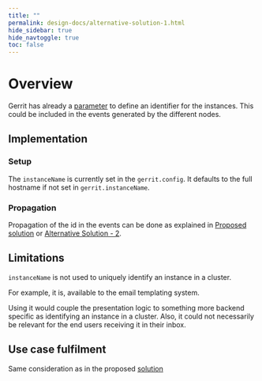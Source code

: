 ```yaml
---
title: ""
permalink: design-docs/alternative-solution-1.html
hide_sidebar: true
hide_navtoggle: true
toc: false
---
```


# Overview

Gerrit has already a [parameter](https://gerrit-documentation.storage.googleapis.com/Documentation/3.1.4/config-gerrit.html#gerrit.instanceName)
to define an identifier for the instances. This could be included in the events
generated by the different nodes.

## <a id="implementation"> Implementation

### Setup

The `instanceName` is currently set in the `gerrit.config`. It defaults to the
full hostname if not set in `gerrit.instanceName`.

### Propagation

Propagation of the id in the events can be done as explained in
[Proposed solution](/design-docs/instance-id-solution.md) or
[Alternative Solution - 2](/design-docs/instance-id-alternative-solution-2.md).

## <a id="limitations"> Limitations

`instanceName` is not used to uniquely identify an instance in a cluster.

For example, it is, available to the email templating system.

Using it would couple the presentation logic to something more backend specific
as identifying an instance in a cluster.
Also, it could not necessarily be relevant for the end users receiving it in
their inbox.

## <a id="use-case-fulfilment"> Use case fulfilment

Same consideration as in the proposed [solution](/design-docs/instance-id-solution.md)
